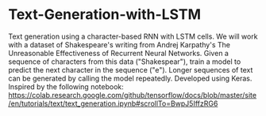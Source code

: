 # Text-Generation-with-LSTM
Text generation using a character-based RNN with LSTM cells. We will work with a dataset of Shakespeare's writing from Andrej Karpathy's The Unreasonable Effectiveness of Recurrent Neural Networks. Given a sequence of characters from this data ("Shakespear"), train a model to predict the next character in the sequence ("e"). Longer sequences of text can be generated by calling the model repeatedly. Developed using Keras. Inspired by the following notebook: https://colab.research.google.com/github/tensorflow/docs/blob/master/site/en/tutorials/text/text_generation.ipynb#scrollTo=BwpJ5IffzRG6
